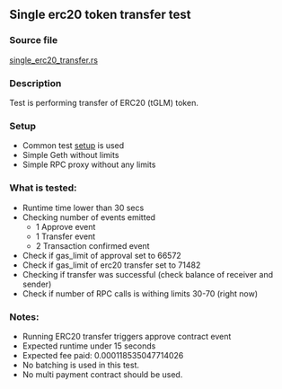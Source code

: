 ## Single erc20 token transfer test

### Source file

[single_erc20_transfer.rs](../../tests/docker_01_basic/single_erc20_transfer.rs)

### Description

Test is performing transfer of ERC20 (tGLM) token.

### Setup

- Common test [setup](./common-test-setup.md) is used
- Simple Geth without limits
- Simple RPC proxy without any limits

### What is tested:

 - Runtime time lower than 30 secs
 - Checking number of events emitted
   - 1 Approve event
   - 1 Transfer event
   - 2 Transaction confirmed event
 - Check if gas_limit of approval set to 66572
 - Check if gas_limit of erc20 transfer set to 71482
 - Checking if transfer was successful (check balance of receiver and sender)
 - Check if number of RPC calls is withing limits 30-70 (right now)

### Notes:
 - Running ERC20 transfer triggers approve contract event
 - Expected runtime under 15 seconds
 - Expected fee paid: 0.000118535047714026
 - No batching is used in this test.
 - No multi payment contract should be used.
